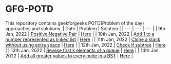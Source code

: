 # GFG-POTD
This repository contains geekforgeeks POTD(Problem of the day) approaches and solutions.
| Date | Problem | Solution |
| --- | --- | --- |
| 9th Jan, 2022 | [Positive Negative Pair](https://practice.geeksforgeeks.org/problems/positive-negative-pair5209/1) | [Here](Positive%20Negative%20Pair%20(9th%20January%202022)) |
| 10th Jan, 2022 | [Add 1 to a number represented as linked list](https://practice.geeksforgeeks.org/problems/add-1-to-a-number-represented-as-linked-list/1) |  [Here](Add%201%20to%20a%20number%20represented%20as%20linked%20list%20(10th%20January%202022)) |
| 11th Jan, 2022 | [Clone a stack without using extra space](https://practice.geeksforgeeks.org/problems/clone-a-stack-without-usinig-extra-space/1) | [Here](Clone%20a%20stack%20without%20usinig%20extra%20space%20(11th%20Jan%202022)) |
| 12th Jan, 2022 | [Check if subtree](https://practice.geeksforgeeks.org/problems/check-if-subtree/1) | [Here](Check%20if%20subtree%20(12th%20Jan%202022)) |
| 13th Jan, 2022 | [Revese first k elements of a queue](https://practice.geeksforgeeks.org/problems/reverse-first-k-elements-of-queue/1) | [Here](Reverse%20First%20K%20elements%20of%20Queue%20(13th%20Jan%202022)) |
| 14th Jan, 2022 | [Add all greater values to every node in a BST](https://practice.geeksforgeeks.org/problems/add-all-greater-values-to-every-node-in-a-bst/1) | [Here](Add%20all%20greater%20values%20to%20every%20node%20in%20a%20BST%20(14th%20Jan%202022)) |
